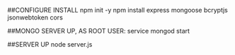##CONFIGURE INSTALL
npm init -y
npm install express mongoose bcryptjs jsonwebtoken cors

##MONGO SERVER UP, AS ROOT USER:
service mongod start

##SERVER UP
node server.js

